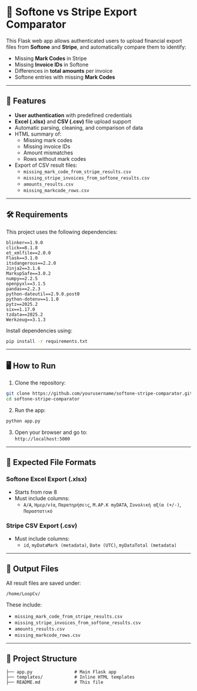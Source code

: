 # 🧾 Softone vs Stripe Export Comparator

This Flask web app allows authenticated users to upload financial export files from **Softone** and **Stripe**, and automatically compare them to identify:

- Missing **Mark Codes** in Stripe
- Missing **Invoice IDs** in Softone
- Differences in **total amounts** per invoice
- Softone entries with missing **Mark Codes**

---

## 🚀 Features

- **User authentication** with predefined credentials
- **Excel (.xlsx)** and **CSV (.csv)** file upload support
- Automatic parsing, cleaning, and comparison of data
- HTML summary of:
  - Missing mark codes
  - Missing invoice IDs
  - Amount mismatches
  - Rows without mark codes
- Export of CSV result files:
  - `missing_mark_code_from_stripe_results.csv`
  - `missing_stripe_invoices_from_softone_results.csv`
  - `amounts_results.csv`
  - `missing_markcode_rows.csv`

---

## 🛠️ Requirements

This project uses the following dependencies:

```
blinker==1.9.0
click==8.1.8
et_xmlfile==2.0.0
Flask==3.1.0
itsdangerous==2.2.0
Jinja2==3.1.6
MarkupSafe==3.0.2
numpy==2.2.5
openpyxl==3.1.5
pandas==2.2.3
python-dateutil==2.9.0.post0
python-dotenv==1.1.0
pytz==2025.2
six==1.17.0
tzdata==2025.2
Werkzeug==3.1.3
```

Install dependencies using:

```bash
pip install -r requirements.txt
```

---

## 🖥️ How to Run

1. Clone the repository:

```bash
git clone https://github.com/yourusername/softone-stripe-comparator.git
cd softone-stripe-comparator
```

2. Run the app:

```bash
python app.py
```

3. Open your browser and go to:  
`http://localhost:5000`

---

## 📁 Expected File Formats

### Softone Excel Export (.xlsx)
- Starts from row 8
- Must include columns:
  - `A/A`, `Ημερ/νία`, `Παρατηρήσεις`, `Μ.ΑΡ.Κ myDATA`, `Συνολική αξία (+/-)`, `Παραστατικό`

### Stripe CSV Export (.csv)
- Must include columns:
  - `id`, `myDataMark (metadata)`, `Date (UTC)`, `myDataTotal (metadata)`

---

## 📄 Output Files

All result files are saved under:

```
/home/LoopCv/
```

These include:

- `missing_mark_code_from_stripe_results.csv`
- `missing_stripe_invoices_from_softone_results.csv`
- `amounts_results.csv`
- `missing_markcode_rows.csv`

---

## 🧱 Project Structure

```
├── app.py                # Main Flask app
├── templates/            # Inline HTML templates
├── README.md             # This file
```
